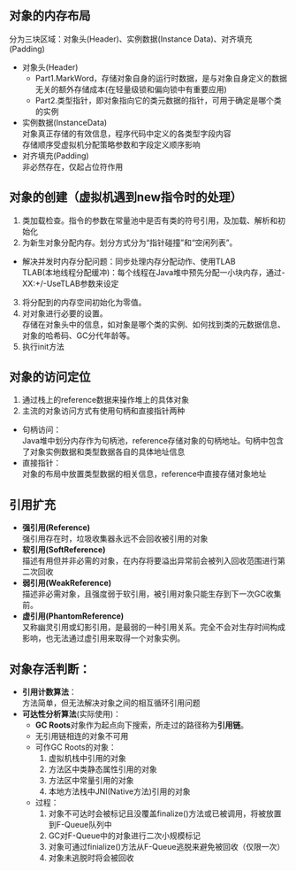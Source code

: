 ## 对象的内存布局
  分为三块区域：对象头(Header)、实例数据(Instance Data)、对齐填充(Padding)  
 + 对象头(Header)  
   - Part1.MarkWord，存储对象自身的运行时数据，是与对象自身定义的数据无关的额外存储成本(在轻量级锁和偏向锁中有重要应用)  
   - Part2.类型指针，即对象指向它的类元数据的指针，可用于确定是哪个类的实例  
 + 实例数据(InstanceData)  
    对象真正存储的有效信息，程序代码中定义的各类型字段内容  
    存储顺序受虚拟机分配策略参数和字段定义顺序影响  
 + 对齐填充(Padding)  
    非必然存在，仅起占位符作用

## 对象的创建（虚拟机遇到new指令时的处理）
1. 类加载检查。指令的参数在常量池中是否有类的符号引用，及加载、解析和初始化
2. 为新生对象分配内存。划分方式分为“指针碰撞”和“空闲列表”。
  + 解决并发时内存分配问题：同步处理内存分配动作、使用TLAB  
  TLAB(本地线程分配缓冲)：每个线程在Java堆中预先分配一小块内存，通过-XX:+/-UseTLAB参数来设定
3. 将分配到的内存空间初始化为零值。
4. 对对象进行必要的设置。  
存储在对象头中的信息，如对象是哪个类的实例、如何找到类的元数据信息、对象的哈希码、GC分代年龄等。
5. 执行init方法

## 对象的访问定位
1. 通过栈上的reference数据来操作堆上的具体对象
2. 主流的对象访问方式有使用句柄和直接指针两种
  + 句柄访问：  
	Java堆中划分内存作为句柄池，reference存储对象的句柄地址。句柄中包含了对象实例数据和类型数据各自的具体地址信息
  + 直接指针：  
	对象的布局中放置类型数据的相关信息，reference中直接存储对象地址 
	
## 引用扩充
+ **强引用(Reference)**  
  强引用存在时，垃圾收集器永远不会回收被引用的对象
+ **软引用(SoftReference)**  
  描述有用但并非必需的对象，在内存将要溢出异常前会被列入回收范围进行第二次回收
+ **弱引用(WeakReference)**  
  描述非必需对象，且强度弱于软引用，被引用对象只能生存到下一次GC收集前。
+ **虚引用(PhantomReference)**  
  又称幽灵引用或幻影引用，是最弱的一种引用关系。完全不会对生存时间构成影响，也无法通过虚引用来取得一个对象实例。  

## 对象存活判断：
+ **引用计数算法**：  
方法简单，但无法解决对象之间的相互循环引用问题
+ **可达性分析算法**(实际使用)：  
  - **GC Roots**对象作为起点向下搜索，所走过的路径称为**引用链**。  
  - 无引用链相连的对象不可用
  - 可作GC Roots的对象：  
	  1. 虚拟机栈中引用的对象
	  2. 方法区中类静态属性引用的对象
	  3. 方法区中常量引用的对象
	  4. 本地方法栈中JNI(Native方法)引用的对象
  - 过程：  
    1. 对象不可达时会被标记且没覆盖finalize()方法或已被调用，将被放置到F-Queue队列中
	2. GC对F-Queue中的对象进行二次小规模标记
	3. 对象可通过finialize()方法从F-Queue逃脱来避免被回收（仅限一次）
	4. 对象未逃脱时将会被回收